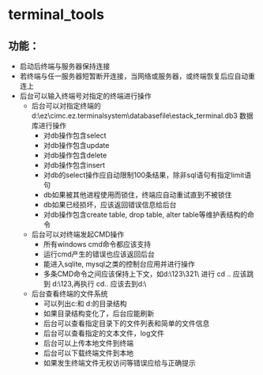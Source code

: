 # terminal_tools
## 功能：
- 启动后终端与服务器保持连接
- 若终端与任一服务器短暂断开连接，当网络或服务器，或终端恢复后应自动重连上
- 后台可以输入终端号对指定的终端进行操作
    - 后台可以对指定终端的d:\ez\cimc.ez.terminalsystem\databasefile\estack_terminal.db3 数据库进行操作
        - 对db操作包含select
        - 对db操作包含update
        - 对db操作包含delete
        - 对db操作包含insert
        - 对db的select操作应自动限制100条结果，除非sql语句有指定limit语句
        - db如果被其他进程使用而锁住，终端应自动重试直到不被锁住
        - db如果已经损坏，应该返回错误信息给后台
        - 对db操作包含create table, drop table, alter table等维护表结构的命令       
    - 后台可以对终端发起CMD操作
        - 所有windows cmd命令都应该支持
        - 运行cmd产生的错误也应该返回后台
        - 能进入sqlite, mysql之类的控制台应用并进行操作
        - 多条CMD命令之间应该保持上下文，如d:\123\321\ 进行 cd .. 应该跳到 d:\123,再执行 cd.. 应该去到d:\
    - 后台查看终端的文件系统
        - 可以列出c:和 d:的目录结构
        - 如果目录结构变化了，后台应能刷新
        - 后台可以查看指定目录下的文件列表和简单的文件信息
        - 后台可以查看指定的文本文件，log文件
        - 后台可以上传本地文件到终端
        - 后台可以下载终端文件到本地
        - 如果发生终端文件无权访问等错误应给与正确提示
